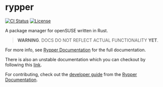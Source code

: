 # rypper

[![CI Status](https://ci.codeberg.org/api/badges/uncomfyhalomacro/rypper/status.svg)][ci-status-link]
[![License](https://img.shields.io/crates/l/rypper)][crates]

A package manager for openSUSE written in Rust.

> **WARNING**. DOCS DO NOT REFLECT ACTUAL FUNCTIONALITY **YET**.

For more info, see [Rypper Documentation][codeberg-page] for the full documentation.

There is also an unstable documentation which you can checkout by following this [link](https://uncomfyhalomacro.codeberg.page/rypper/dev).

For contributing, check out the [developer guide](https://uncomfyhalomacro.codeberg.page/rypper/DEVGUIDE.html) from the [Rypper Documentation][codeberg-page].

[mdbook]: https://github.com/rust-lang/mdBook
[ci-status-link]: https://ci.codeberg.org/uncomfyhalomacro/rypper
[codeberg-page]: https://uncomfyhalomacro.codeberg.page/rypper
[docsrs]: https://docs.rs/rypper/latest/rypper
[crates]: https://crates.io/crates/rypper